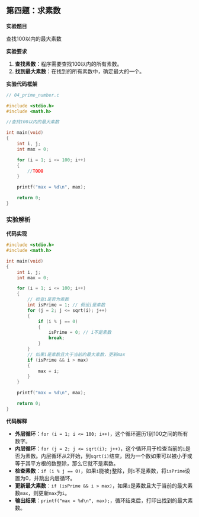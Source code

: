 ## 第四题：求素数

**实验题目**

查找100以内的最大素数

**实验要求**

1. **查找素数**：程序需要查找100以内的所有素数。
2. **找到最大素数**：在找到的所有素数中，确定最大的一个。

**实验代码框架**

```c
// 04_prime_number.c

#include <stdio.h>
#include <math.h>

//查找100以内的最大素数

int main(void)
{
	int i, j;
	int max = 0;

	for (i = 1; i <= 100; i++)
	{
		//TODO
	}

	printf("max = %d\n", max);

	return 0;
}
```

### 实验解析

**代码实现**

```c
#include <stdio.h>
#include <math.h>

int main(void)
{
    int i, j;
    int max = 0;

    for (i = 1; i <= 100; i++)
    {
        // 检查i是否为素数
        int isPrime = 1; // 假设i是素数
        for (j = 2; j <= sqrt(i); j++)
        {
            if (i % j == 0)
            {
                isPrime = 0; // i不是素数
                break;
            }
        }
        // 如果i是素数且大于当前的最大素数，更新max
        if (isPrime && i > max)
        {
            max = i;
        }
    }

    printf("max = %d\n", max);

    return 0;
}
```

**代码解释**

- **外层循环**：`for (i = 1; i <= 100; i++)`，这个循环遍历1到100之间的所有数字。
- **内层循环**：`for (j = 2; j <= sqrt(i); j++)`，这个循环用于检查当前的`i`是否为素数。内层循环从2开始，到`sqrt(i)`结束，因为一个数如果可以被小于或等于其平方根的数整除，那么它就不是素数。
- **检查素数**：`if (i % j == 0)`，如果`i`能被`j`整除，则`i`不是素数，将`isPrime`设置为0，并跳出内层循环。
- **更新最大素数**：`if (isPrime && i > max)`，如果`i`是素数且大于当前的最大素数`max`，则更新`max`为`i`。
- **输出结果**：`printf("max = %d\n", max);`，循环结束后，打印出找到的最大素数。
